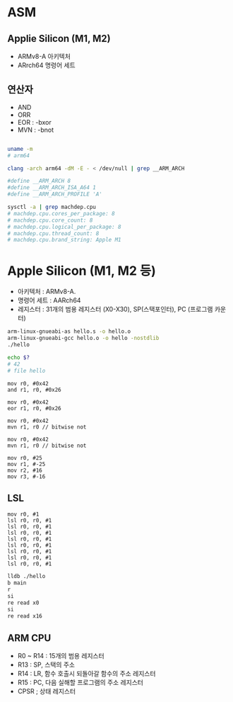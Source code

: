 # ASM

## Applie Silicon (M1, M2)

- ARMv8-A 아키텍처
- ARrch64 명령어 세트

## 연산자

- AND
- ORR
- EOR : -bxor
- MVN : -bnot

```bash

uname -m
# arm64

clang -arch arm64 -dM -E - < /dev/null | grep __ARM_ARCH

#define __ARM_ARCH 8
#define __ARM_ARCH_ISA_A64 1
#define __ARM_ARCH_PROFILE 'A'

sysctl -a | grep machdep.cpu
# machdep.cpu.cores_per_package: 8
# machdep.cpu.core_count: 8
# machdep.cpu.logical_per_package: 8
# machdep.cpu.thread_count: 8
# machdep.cpu.brand_string: Apple M1
```

# Apple Silicon (M1, M2 등)

- 아키텍처 : ARMv8-A.
- 명령어 세트 : AARch64
- 레지스터 : 31개의 범용 레지스터 (X0-X30), SP(스택포인터), PC (프로그램 카운터)

```bash
arm-linux-gnueabi-as hello.s -o hello.o
arm-linux-gnueabi-gcc hello.o -o hello -nostdlib
./hello

echo $?
# 42
# file hello
```

	mov r0, #0x42
	and r1, r0, #0x26

	mov r0, #0x42
	eor r1, r0, #0x26

	mov r0, #0x42
	mvn r1, r0 // bitwise not

	mov r0, #0x42
	mvn r1, r0 // bitwise not

    mov r0, #25
	mov r1, #-25
	mov r2, #16
	mov r3, #-16

## LSL

	mov r0, #1
	lsl r0, r0, #1
	lsl r0, r0, #1
	lsl r0, r0, #1
	lsl r0, r0, #1
	lsl r0, r0, #1
	lsl r0, r0, #1
	lsl r0, r0, #1
	lsl r0, r0, #1

```bash
lldb ./hello
b main
r
si
re read x0
si
re read x16


```

## ARM CPU

- R0 ~ R14 : 15개의 범용 레지스터
- R13 : SP, 스택의 주소
- R14 : LR, 함수 호출시 되돌아갈 함수의 주소 레지스터
- R15 : PC, 다음 실해할 프로그램의 주소 레지스터
- CPSR ; 상태 레지스터

